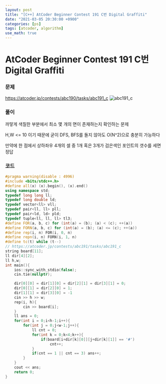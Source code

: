 ```yaml
---
layout: post
title: "[C++] AtCoder Beginner Contest 191 C번 Digital Graffiti"
date: "2021-03-05 20:30:00 +0900"
categories: [ps]
tags: [atcoder, algorithm]
use_math: true
---
```


# AtCoder Beginner Contest 191 C번 Digital Graffiti
### 문제

https://atcoder.jp/contests/abc190/tasks/abc191_c
![abc191_c](https://i.imgur.com/ToAGnBK.png)
  
  
### 풀이

까맣게 색칠한 부분에서 최소 몇 개의 면이 존재하는지 확인하는 문제

H,W <= 10 이기 때문에 굳이 DFS, BFS를 돌지 않아도 O(N^2)으로 충분히 가능하다

만약에 한 점에서 상하좌우 4개의 셀 중 1개 혹은 3개가 검은색인 포인트의 갯수를 세면 정답

### 코드

```cpp
#pragma warning(disable : 4996)
#include <bits/stdc++.h>
#define all(x) (x).begin(), (x).end()
using namespace std;
typedef long long ll;
typedef long double ld;
typedef vector<ll> vll;
typedef pair<ll, ll> pll;
typedef pair<ld, ld> pld;
typedef tuple<ll, ll, ll> tl3;
#define FOR(a, b, c) for (int(a) = (b); (a) < (c); ++(a))
#define FORN(a, b, c) for (int(a) = (b); (a) <= (c); ++(a))
#define rep(i, n) FOR(i, 0, n)
#define repn(i, n) FORN(i, 1, n)
#define tc(t) while (t--)
// https://atcoder.jp/contests/abc191/tasks/abc191_c
string board[11];
ll dir[4][2];
ll h,w;
int main(){
    ios::sync_with_stdio(false);
    cin.tie(nullptr);

    dir[0][0] = dir[1][0] = dir[2][1] = dir[3][1] = 0;
    dir[0][1] = dir[2][0] = 1;
    dir[1][1] = dir[3][0] = -1
    cin >> h >> w;
    rep(i, h){
        cin >> board[i];
    }
    ll ans = 0;
    for(int i = 0;i<h-1;i++){
        for(int j = 0;j<w-1;j++){
            ll cnt = 0;
            for(int k = 0;k<4;k++){
                if(board[i+dir[k][0]][j+dir[k][1]] == '#') 
                    cnt++;
            }
            if(cnt == 1 || cnt == 3) ans++;
        }
    }
    cout << ans;
    return 0;
}
```
